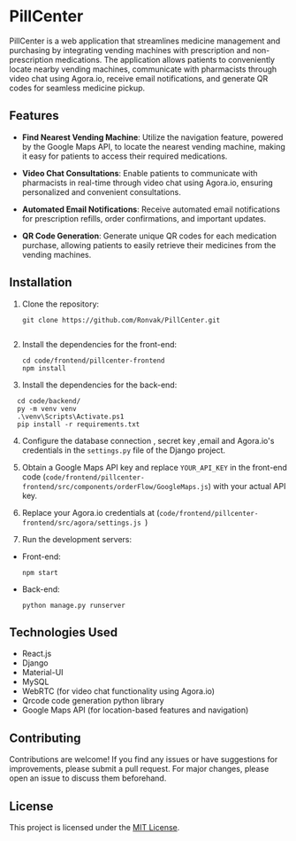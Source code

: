 # PillCenter

PillCenter is a web application that streamlines medicine management and purchasing by integrating vending machines with prescription and non-prescription medications. The application allows patients to conveniently locate nearby vending machines, communicate with pharmacists through video chat using Agora.io, receive email notifications, and generate QR codes for seamless medicine pickup.

## Features

- **Find Nearest Vending Machine**: Utilize the navigation feature, powered by the Google Maps API, to locate the nearest vending machine, making it easy for patients to access their required medications.

- **Video Chat Consultations**: Enable patients to communicate with pharmacists in real-time through video chat using Agora.io, ensuring personalized and convenient consultations.

- **Automated Email Notifications**: Receive automated email notifications for prescription refills, order confirmations, and important updates.

- **QR Code Generation**: Generate unique QR codes for each medication purchase, allowing patients to easily retrieve their medicines from the vending machines.

## Installation

1. Clone the repository:
   ```
   git clone https://github.com/Ronvak/PillCenter.git
  
   ```
2. Install the dependencies for the front-end:
   ```
   cd code/frontend/pillcenter-frontend
   npm install
   
   ```
   
3. Install the dependencies for the back-end:
```
  cd code/backend/
  py -m venv venv
  .\venv\Scripts\Activate.ps1
  pip install -r requirements.txt
```
4. Configure the database connection , secret key ,email and Agora.io's credentials in the `settings.py` file of the Django project.

5. Obtain a Google Maps API key and replace `YOUR_API_KEY` in the front-end code (``` code/frontend/pillcenter-frontend/src/components/orderFlow/GoogleMaps.js ```) with your actual API key.

   
6. Replace your Agora.io credentials at  (```code/frontend/pillcenter-frontend/src/agora/settings.js ```)

7. 
    Run the development servers:
- Front-end: 
  ```
  npm start
  ```
- Back-end: 
  ```
  python manage.py runserver
  ```

## Technologies Used

- React.js
- Django
- Material-UI
- MySQL 
- WebRTC (for video chat functionality using Agora.io)
- Qrcode code generation python library  
- Google Maps API (for location-based features and navigation)

## Contributing

Contributions are welcome! If you find any issues or have suggestions for improvements, please submit a pull request. For major changes, please open an issue to discuss them beforehand.

## License

This project is licensed under the [MIT License](LICENSE).



